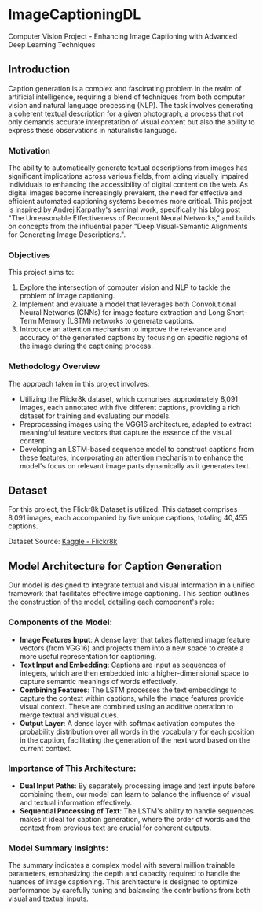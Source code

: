 # ImageCaptioningDL
Computer Vision Project - Enhancing Image Captioning with Advanced Deep Learning Techniques

## Introduction

Caption generation is a complex and fascinating problem in the realm of artificial intelligence, requiring a blend of techniques from both computer vision and natural language processing (NLP). The task involves generating a coherent textual description for a given photograph, a process that not only demands accurate interpretation of visual content but also the ability to express these observations in naturalistic language.

### Motivation

The ability to automatically generate textual descriptions from images has significant implications across various fields, from aiding visually impaired individuals to enhancing the accessibility of digital content on the web. As digital images become increasingly prevalent, the need for effective and efficient automated captioning systems becomes more critical. This project is inspired by Andrej Karpathy's seminal work, specifically his blog post "The Unreasonable Effectiveness of Recurrent Neural Networks," and builds on concepts from the influential paper "Deep Visual-Semantic Alignments for Generating Image Descriptions.".

### Objectives

This project aims to:
1. Explore the intersection of computer vision and NLP to tackle the problem of image captioning.
2. Implement and evaluate a model that leverages both Convolutional Neural Networks (CNNs) for image feature extraction and Long Short-Term Memory (LSTM) networks to generate captions.
3. Introduce an attention mechanism to improve the relevance and accuracy of the generated captions by focusing on specific regions of the image during the captioning process.

### Methodology Overview

The approach taken in this project involves:
- Utilizing the Flickr8k dataset, which comprises approximately 8,091 images, each annotated with five different captions, providing a rich dataset for training and evaluating our models.
- Preprocessing images using the VGG16 architecture, adapted to extract meaningful feature vectors that capture the essence of the visual content.
- Developing an LSTM-based sequence model to construct captions from these features, incorporating an attention mechanism to enhance the model's focus on relevant image parts dynamically as it generates text.

## Dataset

For this project, the Flickr8k Dataset is utilized. This dataset comprises 8,091 images, each accompanied by five unique captions, totaling 40,455 captions.

Dataset Source: [Kaggle - Flickr8k](https://www.kaggle.com/shadabhussain/flickr8k)

## Model Architecture for Caption Generation

Our model is designed to integrate textual and visual information in a unified framework that facilitates effective image captioning. This section outlines the construction of the model, detailing each component's role:

### Components of the Model:
- **Image Features Input**: A dense layer that takes flattened image feature vectors (from VGG16) and projects them into a new space to create a more useful representation for captioning.
- **Text Input and Embedding**: Captions are input as sequences of integers, which are then embedded into a higher-dimensional space to capture semantic meanings of words effectively.
- **Combining Features**: The LSTM processes the text embeddings to capture the context within captions, while the image features provide visual context. These are combined using an additive operation to merge textual and visual cues.
- **Output Layer**: A dense layer with softmax activation computes the probability distribution over all words in the vocabulary for each position in the caption, facilitating the generation of the next word based on the current context.

### Importance of This Architecture:
- **Dual Input Paths**: By separately processing image and text inputs before combining them, our model can learn to balance the influence of visual and textual information effectively.
- **Sequential Processing of Text**: The LSTM's ability to handle sequences makes it ideal for caption generation, where the order of words and the context from previous text are crucial for coherent outputs.

### Model Summary Insights:
The summary indicates a complex model with several million trainable parameters, emphasizing the depth and capacity required to handle the nuances of image captioning. This architecture is designed to optimize performance by carefully tuning and balancing the contributions from both visual and textual inputs.

